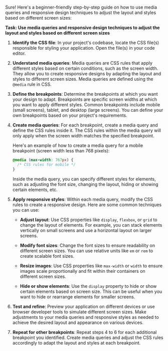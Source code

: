 Sure! Here's a beginner-friendly step-by-step guide on how to use media queries and responsive design techniques to adjust the layout and styles based on different screen sizes:

**Task: Use media queries and responsive design techniques to adjust the layout and styles based on different screen sizes**

1. **Identify the CSS file**: In your project's codebase, locate the CSS file(s) responsible for styling your application. Open the file(s) in your code editor.

2. **Understand media queries**: Media queries are CSS rules that apply different styles based on certain conditions, such as the screen width. They allow you to create responsive designs by adapting the layout and styles to different screen sizes. Media queries are defined using the `@media` rule in CSS.

3. **Define the breakpoints**: Determine the breakpoints at which you want your design to adapt. Breakpoints are specific screen widths at which you want to apply different styles. Common breakpoints include mobile (small screens), tablet, and desktop (large screens). You can define your own breakpoints based on your project's requirements.

4. **Create media queries**: For each breakpoint, create a media query and define the CSS rules inside it. The CSS rules within the media query will only apply when the screen width matches the specified breakpoint.

   Here's an example of how to create a media query for a mobile breakpoint (screen width less than 768 pixels):

   ```css
   @media (max-width: 767px) {
     /* CSS rules for mobile */
   }
   ```

   Inside the media query, you can specify different styles for elements, such as adjusting the font size, changing the layout, hiding or showing certain elements, etc.

5. **Apply responsive styles**: Within each media query, modify the CSS rules to create a responsive design. Here are some common techniques you can use:

   - **Adjust layout**: Use CSS properties like `display`, `flexbox`, or `grid` to change the layout of elements. For example, you can stack elements vertically on small screens and use a horizontal layout on larger screens.

   - **Modify font sizes**: Change the font sizes to ensure readability on different screen sizes. You can use relative units like `em` or `rem` to create scalable font sizes.

   - **Resize images**: Use CSS properties like `max-width` or `width` to ensure images scale proportionally and fit within their containers on different screen sizes.

   - **Hide or show elements**: Use the `display` property to hide or show certain elements based on screen size. This can be useful when you want to hide or rearrange elements for smaller screens.

6. **Test and refine**: Preview your application on different devices or use browser developer tools to simulate different screen sizes. Make adjustments to your media queries and responsive styles as needed to achieve the desired layout and appearance on various devices.

7. **Repeat for other breakpoints**: Repeat steps 4 to 6 for each additional breakpoint you identified. Create media queries and adjust the CSS rules accordingly to adapt the layout and styles at each breakpoint.

